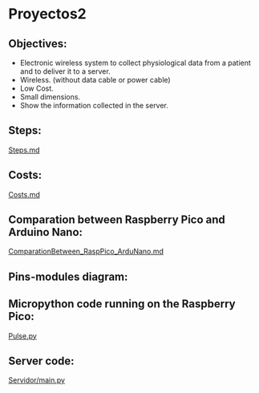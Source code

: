 # Proyectos2

## Objectives:
- Electronic wireless system to collect physiological data from a patient and to deliver it to a server.
- Wireless. (without data cable or power cable)
- Low Cost.
- Small dimensions. 
- Show the information collected in the server.

## Steps: 
[Steps.md](https://github.com/bermejo4/Proyectos2/blob/main/Steps.md)

## Costs:
[Costs.md](https://github.com/bermejo4/Proyectos2/blob/main/Costs.md)

## Comparation between Raspberry Pico and Arduino Nano:
[ComparationBetween_RaspPico_ArduNano.md](https://github.com/bermejo4/Proyectos2/blob/main/ComparationBetween_RaspPico_ArduNano.md)

## Pins-modules diagram:

[](PinOut_modules.png)

## Micropython code running on the Raspberry Pico:
[Pulse.py](https://github.com/bermejo4/Proyectos2/blob/main/micropython/pulse.py)

## Server code:
[Servidor/main.py ](https://github.com/bermejo4/Proyectos2/blob/main/Servidor/main.py)

